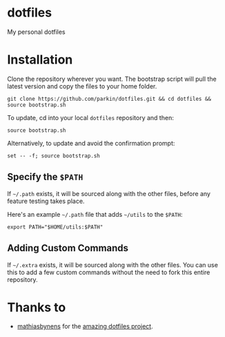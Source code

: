 dotfiles
========

My personal dotfiles

Installation
============

Clone the repository wherever you want.
The bootstrap script will pull the latest version and copy the files to your home folder.

    git clone https://github.com/parkin/dotfiles.git && cd dotfiles && source bootstrap.sh

To update, cd into your local `dotfiles` repository and then:

    source bootstrap.sh

Alternatively, to update and avoid the confirmation prompt:

    set -- -f; source bootstrap.sh

Specify the `$PATH`
-------------------

If `~/.path` exists, it will be sourced along with the other files, before any feature testing takes place.

Here's an example `~/.path` file that adds `~/utils` to the `$PATH`:

    export PATH="$HOME/utils:$PATH"

Adding Custom Commands
----------------------

If `~/.extra` exists, it will be sourced along with the other files. You can use this to add a few custom commands without the need to fork this entire repository.


Thanks to
=========

* [mathiasbynens](https://github.com/mathiasbynens) for the [amazing dotfiles project](https://github.com/mathiasbynens/dotfiles).

